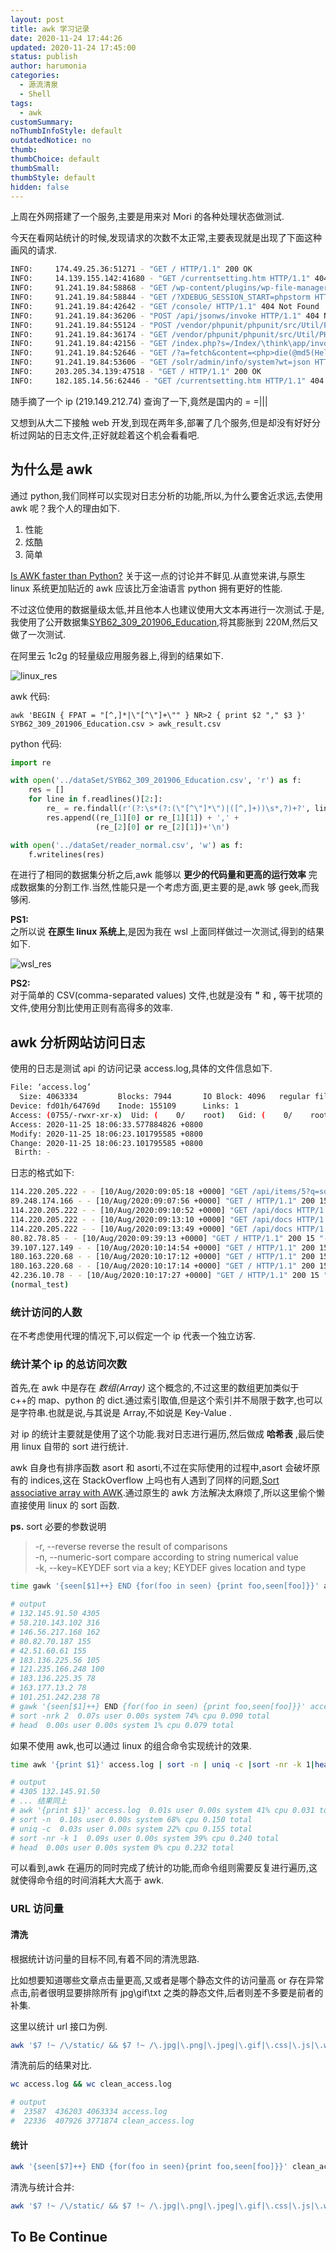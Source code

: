 ```yaml
---
layout: post
title: awk 学习记录
date: 2020-11-24 17:44:26
updated: 2020-11-24 17:45:00
status: publish
author: harumonia
categories:
  - 源流清泉
  - Shell
tags:
  - awk
customSummary:
noThumbInfoStyle: default
outdatedNotice: no
thumb:
thumbChoice: default
thumbSmall:
thumbStyle: default
hidden: false
---
```


上周在外网搭建了一个服务,主要是用来对 Mori 的各种处理状态做测试.

今天在看网站统计的时候,发现请求的次数不太正常,主要表现就是出现了下面这种画风的请求.

```bash
INFO:     174.49.25.36:51271 - "GET / HTTP/1.1" 200 OK
INFO:     14.139.155.142:41680 - "GET /currentsetting.htm HTTP/1.1" 404 Not Found
INFO:     91.241.19.84:58868 - "GET /wp-content/plugins/wp-file-manager/readme.txt HTTP/1.1" 404 Not Found
INFO:     91.241.19.84:58844 - "GET /?XDEBUG_SESSION_START=phpstorm HTTP/1.1" 200 OK
INFO:     91.241.19.84:42642 - "GET /console/ HTTP/1.1" 404 Not Found
INFO:     91.241.19.84:36206 - "POST /api/jsonws/invoke HTTP/1.1" 404 Not Found
INFO:     91.241.19.84:55124 - "POST /vendor/phpunit/phpunit/src/Util/PHP/eval-stdin.php HTTP/1.1" 404 Not Found
INFO:     91.241.19.84:36174 - "GET /vendor/phpunit/phpunit/src/Util/PHP/eval-stdin.php HTTP/1.1" 404 Not Found
INFO:     91.241.19.84:42156 - "GET /index.php?s=/Index/\think\app/invokefunction&function=call_user_func_array&vars[0]=md5&vars[1][]=HelloThinkPHP21 HTTP/1.1" 404 Not Found
INFO:     91.241.19.84:52646 - "GET /?a=fetch&content=<php>die(@md5(HelloThinkCMF))</php> HTTP/1.1" 200 OK
INFO:     91.241.19.84:53606 - "GET /solr/admin/info/system?wt=json HTTP/1.1" 404 Not Found
INFO:     203.205.34.139:47518 - "GET / HTTP/1.1" 200 OK
INFO:     182.185.14.56:62446 - "GET /currentsetting.htm HTTP/1.1" 404 Not Found
```

随手摘了一个 ip (219.149.212.74) 查询了一下,竟然是国内的 = =|||

又想到从大二下接触 web 开发,到现在两年多,部署了几个服务,但是却没有好好分析过网站的日志文件,正好就趁着这个机会看看吧.

<!-- more -->

## 为什么是 awk

通过 python,我们同样可以实现对日志分析的功能,所以,为什么要舍近求远,去使用 awk 呢？我个人的理由如下.

1. 性能
2. 炫酷
3. 简单

[Is AWK faster than Python?](https://www.quora.com/Is-AWK-faster-than-Python) 关于这一点的讨论并不鲜见.从直觉来讲,与原生 linux 系统更加贴近的 awk 应该比万金油语言 python 拥有更好的性能.

不过这位使用的数据量级太低,并且他本人也建议使用大文本再进行一次测试.于是,我使用了公开数据集[SYB62_309_201906_Education](https://data.un.org/_Docs/SYB/CSV/SYB62_309_201906_Education.csv),将其膨胀到 220M,然后又做了一次测试.

在阿里云 1c2g 的轻量级应用服务器上,得到的结果如下.

![linux_res](https://harumona-blog.oss-cn-beijing.aliyuncs.com/new_articles/awk_test.PNG)

awk 代码:

```shell
awk 'BEGIN { FPAT = "[^,]*|\"[^\"]+\"" } NR>2 { print $2 "," $3 }' SYB62_309_201906_Education.csv > awk_result.csv
```

python 代码:

```python
import re

with open('../dataSet/SYB62_309_201906_Education.csv', 'r') as f:
    res = []
    for line in f.readlines()[2:]:
        re_ = re.findall(r'(?:\s*(?:(\"[^\"]*\")|([^,]+))\s*,?)+?', line)
        res.append((re_[1][0] or re_[1][1]) + ',' +
                   (re_[2][0] or re_[2][1])+'\n')

with open('../dataSet/reader_normal.csv', 'w') as f:
    f.writelines(res)
```

在进行了相同的数据集分析之后,awk 能够以 **更少的代码量和更高的运行效率** 完成数据集的分割工作.当然,性能只是一个考虑方面,更主要的是,awk 够 geek,而我够闲.

**PS1:**  
之所以说 **在原生 linux 系统上**,是因为我在 wsl 上面同样做过一次测试,得到的结果如下.

![wsl_res](https://harumona-blog.oss-cn-beijing.aliyuncs.com/new_articles/awk_wsl.PNG)

**PS2:**  
对于简单的 CSV(comma-separated values) 文件,也就是没有 **"** 和 **,** 等干扰项的文件,使用分割比使用正则有高得多的效率.

## awk 分析网站访问日志

使用的日志是测试 api 的访问记录 access.log,具体的文件信息如下.

```bash
File: ‘access.log’
  Size: 4063334         Blocks: 7944       IO Block: 4096   regular file
Device: fd01h/64769d    Inode: 155109      Links: 1
Access: (0755/-rwxr-xr-x)  Uid: (    0/    root)   Gid: (    0/    root)
Access: 2020-11-25 18:06:33.577884826 +0800
Modify: 2020-11-25 18:06:23.101795585 +0800
Change: 2020-11-25 18:06:23.101795585 +0800
 Birth: -
```

日志的格式如下:

```bash
114.220.205.222 - - [10/Aug/2020:09:05:18 +0000] "GET /api/items/5?q=somequery HTTP/1.1" 200 29 "-" "Mozilla/5.0 (Windows NT 10.0; Win64; x64) AppleWebKit/537.36 (KHTML, like Gecko) Chrome/84.0.4147.105 Safari/537.36" "-"
89.248.174.166 - - [10/Aug/2020:09:07:56 +0000] "GET / HTTP/1.1" 200 15 "-" "Mozilla/5.0 zgrab/0.x" "-"
114.220.205.222 - - [10/Aug/2020:09:10:52 +0000] "GET /api/docs HTTP/1.1" 404 555 "-" "Mozilla/5.0 (Windows NT 10.0; Win64; x64) AppleWebKit/537.36 (KHTML, like Gecko) Chrome/84.0.4147.105 Safari/537.36" "-"
114.220.205.222 - - [10/Aug/2020:09:13:10 +0000] "GET /api/docs HTTP/1.1" 404 22 "-" "Mozilla/5.0 (Windows NT 10.0; Win64; x64) AppleWebKit/537.36 (KHTML, like Gecko) Chrome/84.0.4147.105 Safari/537.36" "-"
114.220.205.222 - - [10/Aug/2020:09:13:49 +0000] "GET /api/docs HTTP/1.1" 404 22 "-" "Mozilla/5.0 (Windows NT 10.0; Win64; x64) AppleWebKit/537.36 (KHTML, like Gecko) Chrome/84.0.4147.105 Safari/537.36" "-"
80.82.78.85 - - [10/Aug/2020:09:39:13 +0000] "GET / HTTP/1.1" 200 15 "-" "Mozilla/5.0 (X11; Ubuntu; Linux x86_64; rv:76.0) Gecko/20100101 Firefox/76.0" "-"
39.107.127.149 - - [10/Aug/2020:10:14:54 +0000] "GET / HTTP/1.1" 200 15 "-" "Mozilla/5.0 (X11; Ubuntu; Linux x86_64; rv:36.0) Gecko/20100101 Firefox/36.0" "-"
180.163.220.68 - - [10/Aug/2020:10:17:12 +0000] "GET / HTTP/1.1" 200 15 "-" "Mozilla/5.0 (Linux; U; Android 8.1.0; zh-CN; EML-AL00 Build/HUAWEIEML-AL00) AppleWebKit/537.36 (KHTML, like Gecko) Version/4.0 Chrome/57.0.2987.108 baidu.sogo.uc.UCBrowser/11.9.4.974 UWS/2.13.1.48 Mobile Safari/537.36 AliApp(DingTalk/4.5.11) com.alibaba.android.rimet/10487439 Channel/227200 language/zh-CN" "-"
180.163.220.68 - - [10/Aug/2020:10:17:14 +0000] "GET / HTTP/1.1" 200 15 "http://baidu.com/" "Mozilla/5.0 (Linux; U; Android 8.1.0; zh-CN; EML-AL00 Build/HUAWEIEML-AL00) AppleWebKit/537.36 (KHTML, like Gecko) Version/4.0 Chrome/57.0.2987.108 baidu.sogo.uc.UCBrowser/11.9.4.974 UWS/2.13.1.48 Mobile Safari/537.36 AliApp(DingTalk/4.5.11) com.alibaba.android.rimet/10487439 Channel/227200 language/zh-CN" "-"
42.236.10.78 - - [10/Aug/2020:10:17:27 +0000] "GET / HTTP/1.1" 200 15 "http://baidu.com/" "Mozilla/5.0 (Linux; U; Android 8.1.0; zh-CN; EML-AL00 Build/HUAWEIEML-AL00) AppleWebKit/537.36 (KHTML, like Gecko) Version/4.0 Chrome/57.0.2987.108 baidu.sogo.uc.UCBrowser/11.9.4.974 UWS/2.13.1.48 Mobile Safari/537.36 AliApp(DingTalk/4.5.11) com.alibaba.android.rimet/10487439 Channel/227200 language/zh-CN" "-"
(normal_test)
```

### 统计访问的人数

在不考虑使用代理的情况下,可以假定一个 ip 代表一个独立访客.

### 统计某个 ip 的总访问次数

首先,在 awk 中是存在 _数组(Array)_ 这个概念的,不过这里的数组更加类似于 c++的 map、python 的 dict.通过索引取值,但是这个索引并不局限于数字,也可以是字符串.也就是说,与其说是 Array,不如说是 Key-Value .

对 ip 的统计主要就是使用了这个功能.我对日志进行遍历,然后做成 **哈希表** ,最后使用 linux 自带的 sort 进行统计.

awk 自身也有排序函数 asort 和 asorti,不过在实际使用的过程中,asort 会破坏原有的 indices,这在 StackOverflow 上吗也有人遇到了同样的问题,[Sort associative array with AWK](https://stackoverflow.com/questions/5342782/sort-associative-array-with-awk).通过原生的 awk 方法解决太麻烦了,所以这里偷个懒直接使用 linux 的 sort 函数.

**ps.** sort 必要的参数说明

> -r, --reverse reverse the result of comparisons  
> -n, --numeric-sort compare according to string numerical value  
> -k, --key=KEYDEF sort via a key; KEYDEF gives location and type

```bash
time gawk '{seen[$1]++} END {for(foo in seen) {print foo,seen[foo]}}' access.log | sort -nrk 2|head

# output
# 132.145.91.50 4305
# 58.210.143.102 316
# 146.56.217.168 162
# 80.82.70.187 155
# 42.51.60.61 155
# 183.136.225.56 105
# 121.235.166.248 100
# 183.136.225.35 78
# 163.177.13.2 78
# 101.251.242.238 78
# gawk '{seen[$1]++} END {for(foo in seen) {print foo,seen[foo]}}' access.log  0.02s user 0.00s system 71% cpu 0.032 total
# sort -nrk 2  0.07s user 0.00s system 74% cpu 0.090 total
# head  0.00s user 0.00s system 1% cpu 0.079 total

```

如果不使用 awk,也可以通过 linux 的组合命令实现统计的效果.

```bash
time awk '{print $1}' access.log | sort -n | uniq -c |sort -nr -k 1|head

# output
# 4305 132.145.91.50
# ... 结果同上
# awk '{print $1}' access.log  0.01s user 0.00s system 41% cpu 0.031 total
# sort -n  0.10s user 0.00s system 68% cpu 0.150 total
# uniq -c  0.03s user 0.00s system 22% cpu 0.155 total
# sort -nr -k 1  0.09s user 0.00s system 39% cpu 0.240 total
# head  0.00s user 0.00s system 0% cpu 0.232 total
```

可以看到,awk 在遍历的同时完成了统计的功能,而命令组则需要反复进行遍历,这就使得命令组的时间消耗大大高于 awk.

### URL 访问量

#### 清洗

根据统计访问量的目标不同,有着不同的清洗思路.

比如想要知道哪些文章点击量更高,又或者是哪个静态文件的访问量高 or 存在异常点击,前者很明显要排除所有 jpg\gif\txt 之类的静态文件,后者则差不多要是前者的补集.

这里以统计 url 接口为例.

```bash
awk '$7 !~ /\/static/ && $7 !~ /\.jpg|\.png|\.jpeg|\.gif|\.css|\.js|\.woff/ {print}' access.log > clean_access.log
```

清洗前后的结果对比.

```bash
wc access.log && wc clean_access.log

# output
#  23587  436203 4063334 access.log
#  22336  407926 3771874 clean_access.log
```

#### 统计

```bash
awk '{seen[$7]++} END {for(foo in seen){print foo,seen[foo]}}' clean_access.log |sort -nr -k 2 |head
```

清洗与统计合并:

```bash
awk '$7 !~ /\/static/ && $7 !~ /\.jpg|\.png|\.jpeg|\.gif|\.css|\.js|\.woff/ {seen[$7]++} END {for(foo in seen){print foo,seen[foo]}}' access.log |sort -nr -k 2 |head
```

## To Be Continue
